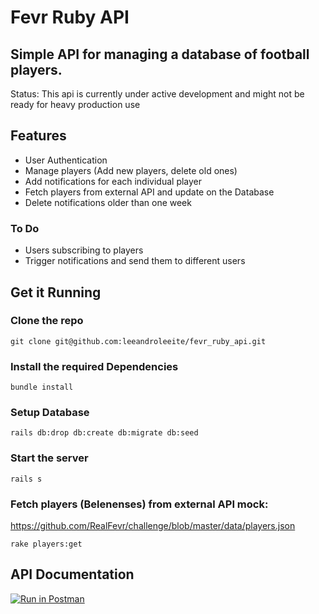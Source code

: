 # Fevr Ruby API

## Simple API for managing a database of football players.

Status: This api is currently under active development and might not be ready for heavy production use

## Features

- User Authentication
- Manage players (Add new players, delete old ones)
- Add notifications for each individual player
- Fetch players from external API and update on the Database
- Delete notifications older than one week


### To Do

- Users subscribing to players
- Trigger notifications and send them to different users


## Get it Running

### Clone the repo
```
git clone git@github.com:leeandroleeite/fevr_ruby_api.git
```

### Install the required Dependencies
```
bundle install
```

### Setup Database
```
rails db:drop db:create db:migrate db:seed
```

### Start the server 
```
rails s
```

### Fetch players (Belenenses) from external API mock: 
https://github.com/RealFevr/challenge/blob/master/data/players.json
```
rake players:get
```

## API Documentation
[![Run in Postman](https://run.pstmn.io/button.svg)](https://app.getpostman.com/run-collection/2359a87a73c21f68bfc5?action=collection%2Fimport)